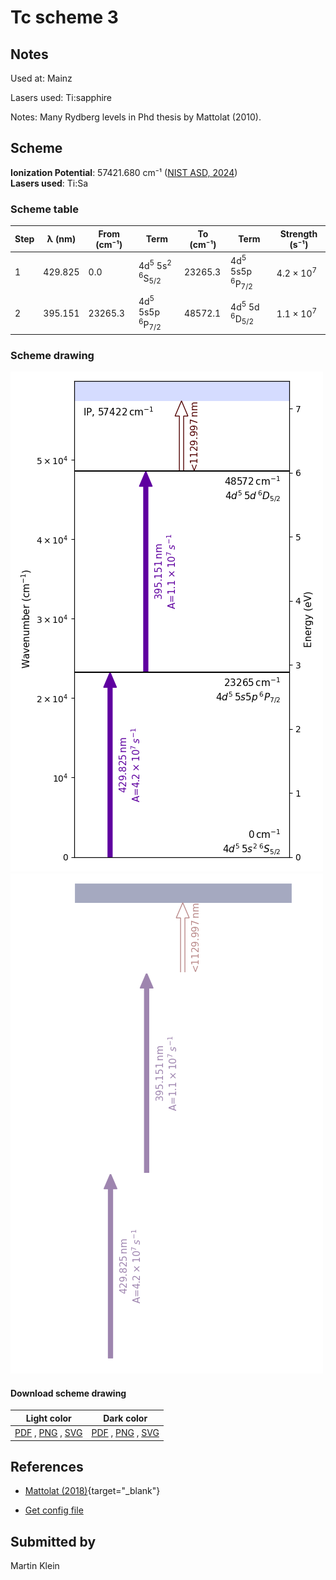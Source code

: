 # Tc scheme 3

## Notes

Used at: Mainz

Lasers used: Ti:sapphire

Notes: Many Rydberg levels in Phd thesis by Mattolat (2010).



## Scheme

**Ionization Potential**: 57421.680 cm⁻¹ ([NIST ASD, 2024](https://www.nist.gov/pml/atomic-spectra-database))  
**Lasers used**: Ti:Sa

### Scheme table

| Step | λ (nm)  | From (cm⁻¹) |                           Term                            | To (cm⁻¹) |                      Term                       |    Strength (s⁻¹)    |
| ---- | ------- | ----------- | --------------------------------------------------------- | --------- | ----------------------------------------------- | -------------------- |
| 1    | 429.825 | 0.0         | 4d<sup>5</sup> 5s<sup>2</sup> <sup>6</sup>S<sub>5/2</sub> | 23265.3   | 4d<sup>5</sup> 5s5p <sup>6</sup>P<sub>7/2</sub> | 4.2 × 10<sup>7</sup> |
| 2    | 395.151 | 23265.3     | 4d<sup>5</sup> 5s5p <sup>6</sup>P<sub>7/2</sub>           | 48572.1   | 4d<sup>5</sup> 5d <sup>6</sup>D<sub>5/2</sub>   | 1.1 × 10<sup>7</sup> |


### Scheme drawing

![tc scheme, light mode](tc-003/tc-003-light.png#only-light)
![tc scheme, dark mode](tc-003/tc-003-dark-web.png#only-dark)

#### Download scheme drawing

|                                            Light color                                            |                                           Dark color                                           |
| ------------------------------------------------------------------------------------------------- | ---------------------------------------------------------------------------------------------- |
| [PDF](tc-003/tc-003-light.pdf) , [PNG](tc-003/tc-003-light.png) , [SVG](tc-003/tc-003-light.svg)  | [PDF](tc-003/tc-003-dark.pdf) , [PNG](tc-003/tc-003-dark.png) , [SVG](tc-003/tc-003-dark.svg)  |


## References

  - [Mattolat (2018)](https://doi.org/10.25358/openscience-1003){target="_blank"}

  - [Get config file](https://github.com/RIMS-Code/rims-code.github.io/blob/main/db/tc-003.json)



## Submitted by

Martin Klein

